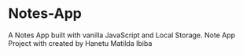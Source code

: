 # Notes-App
A Notes App built with vanilla JavaScript and Local Storage.
Note App Project with created by Hanetu Matilda Ibiba
